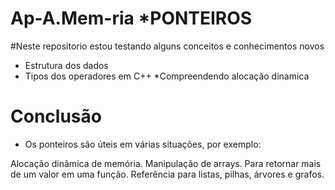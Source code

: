 # Ap-A.Mem-ria *PONTEIROS

#Neste repositorio estou testando alguns conceitos e conhecimentos novos

* Estrutura dos dados
* Tipos dos operadores em C++
  *Compreendendo alocação dinamica


# Conclusão
- Os ponteiros são úteis em várias situações, por exemplo:

Alocação dinâmica de memória.
Manipulação de arrays.
Para retornar mais de um valor em uma função.
Referência para listas, pilhas, árvores e grafos.
  
